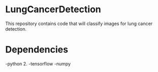 # LungCancerDetection
This repository contains code that will classify images for lung cancer detection.
# Dependencies
-python 2.
-tensorflow
-numpy
